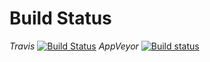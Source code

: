 # Build Status 

_Travis_
[![Build Status](https://travis-ci.org/pyiron/pyiron_vasp.svg?branch=master)](https://travis-ci.org/pyiron/pyiron_vasp)
_AppVeyor_
[![Build status](https://ci.appveyor.com/api/projects/status/7s3qrh6r6wt7pqha/branch/master?svg=true)](https://ci.appveyor.com/project/jan-janssen/pyiron-vasp/branch/master)
